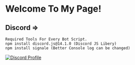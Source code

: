 # Welcome To My Page!



## Discord =>
```
Required Tools For Every Bot Script.
npm install discord.js@14.1.0 (Discord JS Libery)
npm install signale (Better Console log can be changed)
```
[![Discord Profile](https://discord.c99.nl/widget/theme-1/711712752246325343.png)](https://discord.com/users/483357154502377473)
